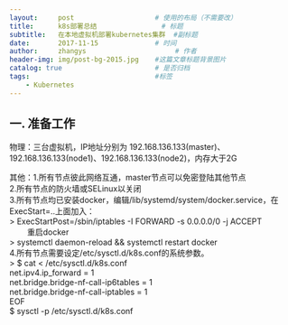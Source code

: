 ```yaml
---
layout:     post                    # 使用的布局（不需要改）
title:      k8s部署总结                # 标题 
subtitle:   在本地虚拟机部署kubernetes集群  #副标题
date:       2017-11-15              # 时间
author:     zhangys                      # 作者
header-img: img/post-bg-2015.jpg    #这篇文章标题背景图片
catalog: true                       # 是否归档
tags:                               #标签
    - Kubernetes
---
```


## 一. 准备工作
  物理：三台虚拟机，IP地址分别为 192.168.136.133(master)、192.168.136.133(node1)、192.168.136.133(node2)，内存大于2G  
  
  其他：1.所有节点彼此网络互通，master节点可以免密登陆其他节点  
       2.所有节点的防火墙或SELinux以关闭  
       3.所有节点均已安装docker，编辑/lib/systemd/system/docker.service，在ExecStart=..上面加入：  
           > ExecStartPost=/sbin/iptables -I FORWARD -s 0.0.0.0/0 -j ACCEPT  
         重启docker  
           > systemctl daemon-reload && systemctl restart docker  
       4.所有节点需要设定/etc/sysctl.d/k8s.conf的系统参数。  
           > $ cat <<EOF > /etc/sysctl.d/k8s.conf  
               net.ipv4.ip_forward = 1  
               net.bridge.bridge-nf-call-ip6tables = 1  
               net.bridge.bridge-nf-call-iptables = 1  
               EOF  
             $ sysctl -p /etc/sysctl.d/k8s.conf  
